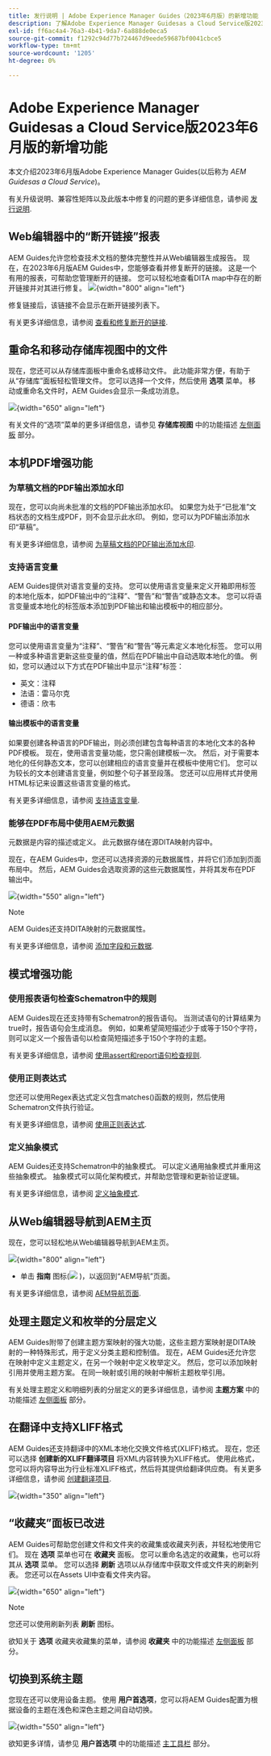 ```yaml
---
title: 发行说明 | Adobe Experience Manager Guides（2023年6月版）的新增功能
description: 了解Adobe Experience Manager Guidesas a Cloud Service版2023年6月版的新增功能和增强功能
exl-id: ff6ac4a4-76a3-4b41-9da7-6a888de0eca5
source-git-commit: f1292c94d77b724467d9eede59687bf0041cbce5
workflow-type: tm+mt
source-wordcount: '1205'
ht-degree: 0%

---
```


# Adobe Experience Manager Guidesas a Cloud Service版2023年6月版的新增功能

本文介绍2023年6月版Adobe Experience Manager Guides(以后称为 *AEM Guidesas a Cloud Service*)。

有关升级说明、兼容性矩阵以及此版本中修复的问题的更多详细信息，请参阅 [发行说明](release-notes-2023.6.0.md).

## Web编辑器中的“断开链接”报表

AEM Guides允许您检查技术文档的整体完整性并从Web编辑器生成报告。 现在，在2023年6月版AEM Guides中，您能够查看并修复断开的链接。 这是一个有用的报表，可帮助您管理断开的链接。 您可以轻松地查看DITA map中存在的断开链接并对其进行修复。
![](assets/broken-link-report.png){width="800" align="left"}

修复链接后，该链接不会显示在断开链接列表下。

有关更多详细信息，请参阅 [查看和修复断开的链接](../user-guide/reports-web-editor.md#report-broken-links).

## 重命名和移动存储库视图中的文件

现在，您还可以从存储库面板中重命名或移动文件。 此功能非常方便，有助于从“存储库”面板轻松管理文件。 您可以选择一个文件，然后使用 **选项** 菜单。 移动或重命名文件时，AEM Guides会显示一条成功消息。

![](assets/rename-move-assets.png){width="650" align="left"}

有关文件的“选项”菜单的更多详细信息，请参见 **存储库视图** 中的功能描述 [左侧面板](../user-guide/web-editor-features.md#id2051EA0M0HS) 部分。

## 本机PDF增强功能

### 为草稿文档的PDF输出添加水印

现在，您可以向尚未批准的文档的PDF输出添加水印。 如果您为处于“已批准”文档状态的文档生成PDF，则不会显示此水印。 例如，您可以为PDF输出添加水印“草稿”。

有关更多详细信息，请参阅 [为草稿文档的PDF输出添加水印](../native-pdf/use-javascript-content-style.md#watermark-draft-document).

### 支持语言变量

AEM Guides提供对语言变量的支持。 您可以使用语言变量来定义开箱即用标签的本地化版本，如PDF输出中的“注释”、“警告”和“警告”或静态文本。
您可以将语言变量或本地化的标签版本添加到PDF输出和输出模板中的相应部分。

#### PDF输出中的语言变量

您可以使用语言变量为“注释”、“警告”和“警告”等元素定义本地化标签。 您可以用一种或多种语言更新这些变量的值，然后在PDF输出中自动选取本地化的值。
例如，您可以通过以下方式在PDF输出中显示“注释”标签：

* 英文：注释
* 法语：雷马尔克
* 德语：欣韦

#### 输出模板中的语言变量

如果要创建各种语言的PDF输出，则必须创建包含每种语言的本地化文本的各种PDF模板。 现在，使用语言变量功能，您只需创建模板一次。 然后，对于需要本地化的任何静态文本，您可以创建相应的语言变量并在模板中使用它们。
您可以为较长的文本创建语言变量，例如整个句子甚至段落。 您还可以应用样式并使用HTML标记来设置这些语言变量的格式。

有关更多详细信息，请参阅 [支持语言变量](../native-pdf/native-pdf-language-variables.md).

### 能够在PDF布局中使用AEM元数据

元数据是内容的描述或定义。 此元数据存储在源DITA映射内容中。

现在，在AEM Guides中，您还可以选择资源的元数据属性，并将它们添加到页面布局中。 然后，AEM Guides会选取资源的这些元数据属性，并将其发布在PDF输出中。


![](assets/native-pdf-metadata-asset.png){width="550" align="left"}

>[!NOTE]
>
> AEM Guides还支持DITA映射的元数据属性。

有关更多详细信息，请参阅 [添加字段和元数据](../native-pdf/design-page-layout.md#add-fields-metadata).


## 模式增强功能

### 使用报表语句检查Schematron中的规则

AEM Guides现在还支持带有Schematron的报告语句。 当测试语句的计算结果为true时，报告语句会生成消息。 例如，如果希望简短描述少于或等于150个字符，则可以定义一个报告语句以检查简短描述多于150个字符的主题。

有关更多详细信息，请参阅 [使用assert和report语句检查规则](../user-guide/support-schematron-file.md#schematron-assert-report).

### 使用正则表达式

您还可以使用Regex表达式定义包含matches()函数的规则，然后使用Schematron文件执行验证。

有关更多详细信息，请参阅 [使用正则表达式](../user-guide/support-schematron-file.md#schematron-assert-report).


### 定义抽象模式

AEM Guides还支持Schematron中的抽象模式。 可以定义通用抽象模式并重用这些抽象模式。 抽象模式可以简化架构模式，并帮助您管理和更新验证逻辑。


有关更多详细信息，请参阅 [定义抽象模式](../user-guide/support-schematron-file.md#schematron-abstract-patterns).

## 从Web编辑器导航到AEM主页

现在，您可以轻松地从Web编辑器导航到AEM主页。

![](assets/web-editor-launch-page.png){width="800" align="left"}

* 单击 **指南** 图标(![](assets/aem-guides-icon.png) )，以返回到“AEM导航”页面。


有关更多详细信息，请参阅 [AEM导航页面](../user-guide/web-editor-launch-editor.md#id2056BG00RZJ).

## 处理主题定义和枚举的分层定义

AEM Guides附带了创建主题方案映射的强大功能，这些主题方案映射是DITA映射的一种特殊形式，用于定义分类主题和控制值。 现在，AEM Guides还允许您在映射中定义主题定义，在另一个映射中定义枚举定义。 然后，您可以添加映射引用并使用主题方案。
在同一映射或引用的映射中解析主题枚举引用。

有关处理主题定义和明细列表的分层定义的更多详细信息，请参阅 **主题方案** 中的功能描述 [左侧面板](../user-guide/web-editor-features.md#id2051EA0M0HS) 部分。

## 在翻译中支持XLIFF格式

AEM Guides还支持翻译中的XML本地化交换文件格式(XLIFF)格式。 现在，您还可以选择 **创建新的XLIFF翻译项目** 将XML内容转换为XLIFF格式。
使用此格式，您可以将内容导出为行业标准XLIFF格式，然后将其提供给翻译供应商。 有关更多详细信息，请参阅 [创建翻译项目](../user-guide/translate-documents-web-editor.md#create-translation-project).

![](assets/translation-project-types.png){width="350" align="left"}



## “收藏夹”面板已改进

AEM Guides可帮助您创建文件和文件夹的收藏集或收藏夹列表，并轻松地使用它们。 现在 **选项** 菜单也可在 **收藏夹** 面板。 您可以重命名选定的收藏集，也可以将其从 **选项** 菜单。 您可以选择 **刷新** 选项以从存储库中获取文件或文件夹的刷新列表。 您还可以在Assets UI中查看文件夹内容。

![](assets/favorites-options.png){width="650" align="left"}

>[!NOTE]
>
> 您还可以使用刷新列表 **刷新** 图标。

欲知关于 **选项** 收藏夹收藏集的菜单，请参阅 **收藏夹** 中的功能描述 [左侧面板](../user-guide/web-editor-features.md#id2051EA0M0HS) 部分。

## 切换到系统主题

您现在还可以使用设备主题。 使用 **用户首选项**，您可以将AEM Guides配置为根据设备的主题在浅色和深色主题之间自动切换。

![](assets/device-theme-user-preferences.png){width="550" align="left"}

欲知更多详情，请参见 **用户首选项** 中的功能描述 [主工具栏](../user-guide/web-editor-features.md#id2051EA0G05Z) 部分。
